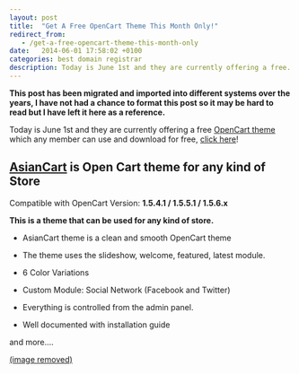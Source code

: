 ```yaml
---
layout: post
title:  "Get A Free OpenCart Theme This Month Only!"
redirect_from:
   - /get-a-free-opencart-theme-this-month-only
date:   2014-06-01 17:58:02 +0100
categories: best domain registrar
description: Today is June 1st and they are currently offering a free...
---
```


**This post has been migrated and imported into different systems over the years, I have not had a chance to format this post so it may be hard to read but I have left it here as a reference.**

Today is June 1st and they are currently offering a free [OpenCart theme](http://themeforest.net/item/asiancart-premium-opencart-theme/897045?WT.ac=free_file&WT.z_author=HarnishDesign&ref=Bigideaguy "Asian Cart Premium OpenCart Theme") which any member can use and download for free, [click here](http://themeforest.net/item/asiancart-premium-opencart-theme/897045?WT.ac=free_file&WT.z_author=HarnishDesign&ref=Bigideaguy "AsianCart Premium OpenCart Theme")!

## [AsianCart](http://themeforest.net/item/asiancart-premium-opencart-theme/897045?WT.ac=free_file&WT.z_author=HarnishDesign&ref=Bigideaguy "AsianCart Premium OpenCart Theme") is Open Cart theme for any kind of Store

  
 Compatible with OpenCart Version: **1.5.4.1 / 1.5.5.1 / 1.5.6.x**  
  
**This is a theme that can be used for any kind of store.**  
  
- AsianCart theme is a clean and smooth OpenCart theme
  
- The theme uses the slideshow, welcome, featured, latest module.
  
- 6 Color Variations
  
- Custom Module: Social Network (Facebook and Twitter)
  
- Everything is controlled from the admin panel.
  
- Well documented with installation guide
  

  
 and more….  
  
[(image removed)](http://themeforest.net/item/asiancart-premium-opencart-theme/897045?WT.ac=free_file&WT.z_author=HarnishDesign&ref=Bigideaguy "AsianCart Premium OpenCart Theme")